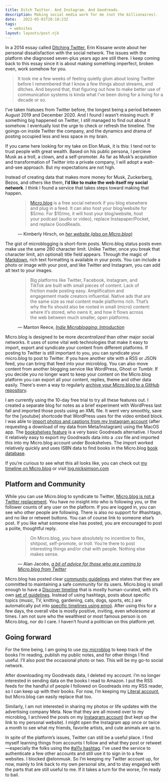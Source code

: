 ```yaml
---
title: Ditch Twitter. And Instagram. And Goodreads.
description: Making social media work for me (not the billionaires).
date: 	2022-05-01T20:18:23Z
tags:
  - websites
layout: layouts/post.njk
---
```


In a 2014 essay called [Ditching Twitter](http://incisive.nu/2014/ditching-twitter/), Erin Kissane wrote about her personal dissatisfaction with the social network. The issues with the platform she diagnosed seven-plus years ago are still there. I keep coming back to this essay since it is about making something imperfect, broken even, work somehow for you.

> It took me a few weeks of feeling quietly glum about losing Twitter before I remembered that I know a few things about streams, and ditches. And beyond that, that figuring out how to make better use of communication systems is kinda what I’ve been doing for a living for a decade or so.

I’ve taken hiatuses from Twitter before, the longest being a period between August 2019 and December 2020. And I found I wasn’t missing much. If something big happened on Twitter, I still managed to find out about it somehow. I eventually lost the urge to check or refresh the timeline. The goings-on inside Twitter the company, and the dynamics and drama of posting occupied less and less space in my brain.

If you came here looking for my take on Elon Musk, it is this: I tend not to trust people with great wealth. Based on his public persona, I percieve Musk as a troll, a clown, and a self-promoter. As far as Musk’s acquisition and transformation of Twitter into a private company, I will adopt a wait-and-see approach. But my expectations are not high.

Instead of creating data that makes more money for Musk, Zuckerberg, Bezos, and others like them, <strong>I’d like to make the web itself my social network</strong>. I think I found a service that takes steps toward making that happen.

<figure>
    <blockquote cite="https://kimberlyhirsh.com/2022/04/25/microblog-is-a.html">
        <a href="https://micro.blog">Micro.blog</a> is a free social network if you blog elsewhere and plug in a feed. It can also host your blog/website for $5/mo. For $10/mo, it will host your blog/website, host your podcast (audio or video), replace Instapaper/Pocket, and replace GoodReads.
       </blockquote>
    <figcaption>— Kimberly Hirsch, on <cite><a href="https://kimberlyhirsh.com/2022/04/25/microblog-is-a.html">her website (also on Micro.blog)</a></cite></figcaption>
</figure>

The gist of microblogging is short-form posts. Micro.blog status posts even make use the same 280 character limit. Unlike Twitter, once you break that character limit, a(n optional) title field appears. Through the magic of [Markdown](https://www.markdownguide.org), rich text formatting is available in your posts. You can include a photo or image with your post, and like Twitter and Instagram, you can add alt text to your images.

<figure>
    <blockquote cite="https://book.micro.blog/introduction/">
        Big platforms like Twitter, Facebook, Instagram, and TikTok are built  with small pieces of content. Lack of friction made posting easy.  Amplification and engagement made creators influential. Native ads that  are the same size as real content made platforms rich. That’s why the  fix should also be rooted in small (micro) content: where it’s stored,  who owns it, and how it flows across the web between much smaller, open  platforms.
       </blockquote>
    <figcaption>— Manton Reece, <cite><a href="https://book.micro.blog/introduction/">Indie Microblogging: Introduction</a></cite></figcaption>
</figure>

Micro.blog is designed to be more *decentralized* than other major social networks. It uses of some vital web technologies that make it easy to import, export and syndicate your content from different platforms. If posting to Twitter is still important to you, you can syndicate your micro.blog to post to Twitter. If you have another site with a RSS or JSON feed, you can bring that feed into your microblog. You can also move content from another blogging service like  WordPress, Ghost or Tumblr. If you decide you no longer want to keep your content on the Micro.blog platform you can export all your content, replies, theme and other data easily. There's even a way to regularly [archive your Micro.blog to a GitHub repository](https://help.micro.blog/t/archiving-to-github/58).

I am currently using the 10-day free trial to try all these features out. I created a separate blog for notes as a brief experiment with WordPress last fall and imported those posts using an XML file. It went very smoothly, save for the [youtube] shortcode that WordPress uses for the video embed block. I was able to [import photos and captions from my Instagram account](https://help.micro.blog/t/copying-photos-to-micro-blog-from-instagram/78) (after requesting a download of my data from Meta/Instagram) using the MacOS app. The [bookshelves feature](https://help.micro.blog/t/bookshelves/515/13) is a very basic Goodreads alternative. I found it relatively easy to export my Goodreads data into a .csv file and imported this into my Micro.blog account under Bookshelves. The import worked relatively quickly and uses ISBN data to find books in the Micro.blog [book database](https://micro.blog/discover/books/grid).

If you’re curious to see what this all looks like, you can check out [my timeline on Micro.blog](http://micro.blog/nsmsn) or visit [log.nicksimson.com](https://log.nicksimson.com)

<h2>Platform and Community</h2>

While you can use Micro.blog to syndicate to Twitter, [Micro.blog is not a Twitter replacement](https://help.micro.blog/t/what-s-the-difference-between-micro-blog-and-twitter/21). You have no insight into who is following you, or the follower counts of any user on the platform. If you are logged in, you can see who other people are following. There is also no support for #hashtags, and no like or retweet buttons. You can of course link to someone else’s post. If you like what someone else has posted, you are encouraged to post a polite, thoughtful reply.

<figure>
    <blockquote cite="https://blog.ayjay.org/a-bit-of-advice/">
        On Micro.blog, you have absolutely no incentive to flex, shitpost, self-promote, or troll. You’re there to post interesting things and/or chat with people. Nothing else makes sense.
       </blockquote>
    <figcaption>— Alan Jacobs, <cite><a href="https://blog.ayjay.org/a-bit-of-advice/">a bit of advice for those who are coming to Micro.blog from Twitter</a></cite></figcaption>
</figure>

Micro.blog has posted clear [community guidelines](https://help.micro.blog/t/community-guidelines/39) and states that they are committed to maintaining a safe community for its users. Micro.blog is small enough to have a [Discover timeline](https://micro.blog/discover) that is mostly human-curated, with it’s own [set of guidelines](https://help.micro.blog/t/using-the-discover-timeline-and-categories/40). Instead of using hashtags, posts about specific topics (music, TV, knitting, gardening, cats, dogs, sports, etc.) are automatically put into [specific timelines using emoji](https://help.micro.blog/t/emoji-in-discover/34). After using this for a few days, the overall vibe is mostly positive, inviting, even *wholesome* at times. I am not sure who the wealthiest or most famous person is on Micro.blog, nor do I care. I haven’t found a politician on this platform yet.

<h2>Going forward</h2>

For the time being, I am going to use [my microblog](https://log.nicksimson.com/) to keep track of the books I’m reading, publish my public notes, and for other things I find useful. I’ll also post the occasional photo or two. This will be my go-to social network. 

After downloading my Goodreads data, I deleted my account. I’m no longer interested in sending data on the books I read to Amazon. I put the RSS feeds for the handful of people I followed on Goodreads into my RSS reader, so I can keep up with their books. For now, I’m keeping my [Literal account](https://literal.club/nsmsn), but Micro.blog can easily replace that too. 

Similarly, I am not interested in sharing my photos or life updates with the advertising company Meta. Now that they are all moved over to my microblog, I archived the posts on my [Instagram account](https://www.instagram.com/n.smsn/) (but kept up the link to my personal website). I might open the Instagram app once or twice a month to see what my friends, favorite artists, and cute animals are up to.

In spite of the platform’s issues, Twitter can still be a useful place. I find myself learning things from accounts I follow and what they post or retweet&mdash;especially the folks using the [#a11y hashtag](https://twitter.com/hashtag/a11y). I’ve used the service to authenticate a few other accounts and still use it to sign in to a few websites. I blocked @elonmusk. So I’m keeping my Twitter account up, for now, mainly to link back to my own personal site, and to stay engaged with the parts that are still useful to me. If it takes a turn for the worse, I’m ready to bail.